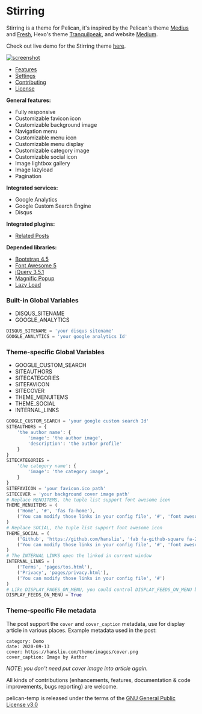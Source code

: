 # Stirring

Stirring is a theme for Pelican, it's inspired by the Pelican's theme [Medius](https://github.com/onur/medius) and [Fresh](https://github.com/jsliang/pelican-fresh), Hexo's theme [Tranquilpeak](https://github.com/LouisBarranqueiro/hexo-theme-tranquilpeak), and website [Medium](https://medium.com/).

Check out live demo for the Stirring theme [here](https://hansliu.com/pelican-stirring/demo).

[![screenshot](/screenshot.png)](https://hansliu.com/pelican-stirring/demo)

- [Features](#features)
- [Settings](#settings)
- [Contributing](#contributing)
- [License](#license)

**General features:**

- Fully responsive
- Customizable favicon icon
- Customizable background image
- Navigation menu
- Customizable menu icon
- Customizable menu display
- Customizable category image
- Customizable social icon
- Image lightbox gallery
- Image lazyload
- Pagination

**Integrated services:**

- Google Analytics
- Google Custom Search Engine
- Disqus

**Integrated plugins:**

- [Related Posts](https://github.com/pelican-plugins/related-posts)

**Depended libraries:**

- [Bootstrap 4.5](https://getbootstrap.com/)
- [Font Awesome 5](https://fontawesome.com/)
- [jQuery 3.5.1](https://github.com/jquery/jquery)
- [Magnific Popup](https://github.com/dimsemenov/Magnific-Popup)
- [Lazy Load](https://github.com/tuupola/lazyload)

### Built-in Global Variables

- DISQUS_SITENAME
- GOOGLE_ANALYTICS

```python
DISQUS_SITENAME = 'your disqus sitename'
GOOGLE_ANALYTICS = 'your google analytics Id'
```

### Theme-specific Global Variables

- GOOGLE_CUSTOM_SEARCH
- SITEAUTHORS
- SITECATEGORIES
- SITEFAVICON
- SITECOVER
- THEME_MENUITEMS
- THEME_SOCIAL
- INTERNAL_LINKS

```python
GOOGLE_CUSTOM_SEARCH = 'your google custom search Id'
SITEAUTHORS = {
    'the author name': {
        'image': 'the author image',
        'description': 'the author profile'
    }
}
SITECATEGORIES =
    'the category name': {
        'image': 'the category image',
    }
}
SITEFAVICON = 'your favicon.ico path'
SITECOVER = 'your background cover image path'
# Replace MENUITEMS, the tuple list support font awesome icon
THEME_MENUITEMS = (
    ('Home', '#', 'fas fa-home'),
    ('You can modify those links in your config file', '#', 'font awesome icon')
)
# Replace SOCIAL, the tuple list support font awesome icon
THEME_SOCIAL = (
    ('Github', 'https://github.com/hansliu', 'fab fa-github-square fa-2x'),
    ('You can modify those links in your config file', '#', 'font awesome icon')
)
# The INTERNAL LINKS open the linked in current window
INTERNAL_LINKS = (
    ('Terms', 'pages/tos.html'),
    ('Privacy', 'pages/privacy.html'),
    ('You can modify those links in your config file', '#')
)
# Like DISPLAY_PAGES_ON_MENU, you could control DISPLAY_FEEDS_ON_MENU by yourself
DISPLAY_FEEDS_ON_MENU = True
```

### Theme-specific File metadata

The post support the `cover` and `cover_caption` metadata, use for display article in various places. Example metadata used in the post:

```
category: Demo
date: 2020-09-13
cover: https://hansliu.com/theme/images/cover.png
cover_caption: Image by Author
```

*NOTE: you don't need put cover image into article again.*

All kinds of contributions (enhancements, features, documentation & code improvements, bugs reporting) are welcome.

pelican-temp is released under the terms of the [GNU General Public License v3.0](https://github.com/hansliu/pelican-stirring/blob/master/LICENSE)
